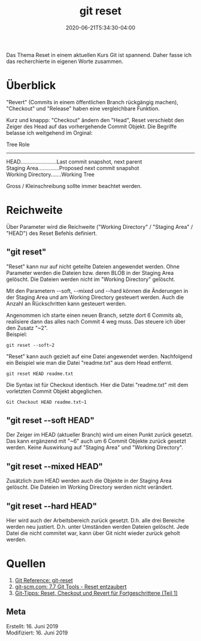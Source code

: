 ﻿---  
title: "git reset"  
date: 2020-06-21T5:34:30-04:00
categories:  
  - netzwerk  
tags:  
  - git
  - tipp
--- 

Das Thema Reset in einem aktuellen Kurs Git ist spannend. Daher fasse ich das recherchierte in eigenen Worte zusammen.

# Überblick  

"Revert" (Commits in einem öffentlichen Branch rückgängig machen), "Checkout" und "Release" haben eine vergleichbare Funktion.  

Kurz und knappp: "Checkout" ändern den "Head", Reset verschiebt den Zeiger des Head auf das vorhergehende Commit Objekt.
Die Begriffe belasse ich weitgehend im Orginal:

Tree	                Role  
___________________________________________________________  
HEAD........................Last commit snapshot, next parent  
Staging Area..............Proposed next commit snapshot  
Working Directory.......Working Tree 

Gross / Kleinschreibung sollte immer beachtet werden. 

# Reichweite  

Über Parameter wird die Reichweite ("Working Directory" / "Staging Area" / "HEAD") des Reset Befehls definiert.  

## "git reset"  

"Reset" kann nur auf nicht geteilte Dateien angewendet werden. 
Ohne Parameter werden die Dateien bzw. deren BLOB in der Staging Area gelöscht. Die Dateien werden nicht im "Working Directory" gelöscht.  

Mit den Parametern --soft, --mixed und --hard können die Änderungen in der Staging Area und am Working Directory gesteuert werden. Auch die Anzahl an Rückschritten kann gesteuert werden.  

Angenommen ich starte einen neuen Branch, setzte dort 6 Commits ab, realisiere dann das alles nach Commit 4 weg muss. Das steuere ich über den Zusatz "~2".  
Beispiel:  

`````git reset --soft~2`````  

"Reset" kann auch gezielt auf eine Datei angewendet werden. Nachfolgend ein Beispiel wie man die Datei "readme.txt" aus dem Head entfernt.  

`````git reset HEAD readme.txt`````  

Die Syntax ist für Checkout identisch. Hier die Datei "readme.txt" mit dem vorletzten Commit Objekt abgeglichen.

`````Git Checkout HEAD readme.txt~1`````  


## "git reset --soft HEAD"  

Der Zeiger im HEAD (aktueller Branch) wird um einen Punkt zurück gesetzt. Das kann ergänzend mit "~6" auch um 6 Commit Objekte zurück gesetzt werden. Keine Auswirkung auf "Staging Area" und "Working Directory".  

## "git reset --mixed HEAD"  

Zusätzlich zum HEAD werden auch die Objekte in der Staging Area gelöscht. Die Dateien im Working Directory werden nicht verändert.  

## "git reset --hard HEAD"  

Hier wird auch der Arbeitsbereich zurück gesetzt. D.h. alle drei Bereiche werden neu justiert. D.h. unter Umständen werden Dateien gelöscht. Jede Datei die nicht commitet war, kann über Git nicht wieder zurück geholt werden.  

# Quellen  

1. [Git Reference: git-reset](https://git-scm.com/docs/git-reset)  
2. [git-scm.com: 7.7 Git Tools - Reset entzaubert](https://git-scm.com/book/de/v2/Git-Tools-Reset-entzaubert)  
3. [Git-Tipps: Reset, Checkout und Revert für Fortgeschrittene (Teil 1)](https://blog.seibert-media.net/blog/2015/09/04/git-tipps-reset-checkout-und-revert-fuer-fortgeschrittene-teil-1/)  

## Meta

Erstellt:		16. Juni 2019  
Modifiziert:	16. Juni 2019
